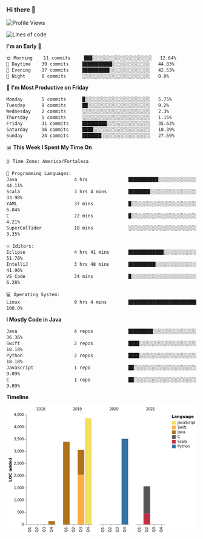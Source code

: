 ### Hi there 👋

<!--
**samuelpsouza/samuelpsouza** is a ✨ _special_ ✨ repository because its `README.md` (this file) appears on your GitHub profile.

Here are some ideas to get you started:

- 🔭 I’m currently working on ...
- 🌱 I’m currently learning ...
- 👯 I’m looking to collaborate on ...
- 🤔 I’m looking for help with ...
- 💬 Ask me about ...
- 📫 How to reach me: ...
- 😄 Pronouns: ...
- ⚡ Fun fact: ...
-->

<!--START_SECTION:waka-->
![Profile Views](http://img.shields.io/badge/Profile%20Views-111-blue)

![Lines of code](https://img.shields.io/badge/From%20Hello%20World%20I%27ve%20Written-16001%20lines%20of%20code-blue)

**I'm an Early 🐤** 

```text
🌞 Morning    11 commits     ███░░░░░░░░░░░░░░░░░░░░░░   12.64% 
🌆 Daytime    39 commits     ███████████░░░░░░░░░░░░░░   44.83% 
🌃 Evening    37 commits     ██████████░░░░░░░░░░░░░░░   42.53% 
🌙 Night      0 commits      ░░░░░░░░░░░░░░░░░░░░░░░░░   0.0%

```
📅 **I'm Most Productive on Friday** 

```text
Monday       5 commits      █░░░░░░░░░░░░░░░░░░░░░░░░   5.75% 
Tuesday      8 commits      ██░░░░░░░░░░░░░░░░░░░░░░░   9.2% 
Wednesday    2 commits      ░░░░░░░░░░░░░░░░░░░░░░░░░   2.3% 
Thursday     1 commits      ░░░░░░░░░░░░░░░░░░░░░░░░░   1.15% 
Friday       31 commits     █████████░░░░░░░░░░░░░░░░   35.63% 
Saturday     16 commits     ████░░░░░░░░░░░░░░░░░░░░░   18.39% 
Sunday       24 commits     ███████░░░░░░░░░░░░░░░░░░   27.59%

```


📊 **This Week I Spent My Time On** 

```text
⌚︎ Time Zone: America/Fortaleza

💬 Programming Languages: 
Java                     4 hrs               ███████████░░░░░░░░░░░░░░   44.11% 
Scala                    3 hrs 4 mins        ████████░░░░░░░░░░░░░░░░░   33.98% 
YAML                     37 mins             █░░░░░░░░░░░░░░░░░░░░░░░░   6.84% 
C                        22 mins             █░░░░░░░░░░░░░░░░░░░░░░░░   4.21% 
SuperCollider            18 mins             ░░░░░░░░░░░░░░░░░░░░░░░░░   3.35%

🔥 Editors: 
Eclipse                  4 hrs 41 mins       █████████████░░░░░░░░░░░░   51.76% 
IntelliJ                 3 hrs 48 mins       ██████████░░░░░░░░░░░░░░░   41.96% 
VS Code                  34 mins             █░░░░░░░░░░░░░░░░░░░░░░░░   6.28%

💻 Operating System: 
Linux                    9 hrs 4 mins        █████████████████████████   100.0%

```

**I Mostly Code in Java** 

```text
Java                     4 repos             █████████░░░░░░░░░░░░░░░░   36.36% 
Swift                    2 repos             ████░░░░░░░░░░░░░░░░░░░░░   18.18% 
Python                   2 repos             ████░░░░░░░░░░░░░░░░░░░░░   18.18% 
JavaScript               1 repo              ██░░░░░░░░░░░░░░░░░░░░░░░   9.09% 
C                        1 repo              ██░░░░░░░░░░░░░░░░░░░░░░░   9.09%

```


**Timeline**

![Chart not found](https://raw.githubusercontent.com/samuelpsouza/samuelpsouza/main/charts/bar_graph.png) 


<!--END_SECTION:waka-->